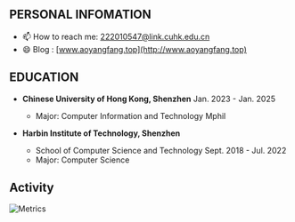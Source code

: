 ## PERSONAL INFOMATION

- 📫 How to reach me: 222010547@link.cuhk.edu.cn
- 😄 Blog : [www.aoyangfang.top](http://www.aoyangfang.top)

## EDUCATION

- **Chinese University of Hong Kong, Shenzhen** Jan. 2023 - Jan. 2025 
  - Major: Computer Information and Technology Mphil

- **Harbin Institute of Technology, Shenzhen**
  - School of Computer Science and Technology	Sept. 2018 - Jul. 2022 
  - Major: Computer Science

## Activity

![Metrics](https://metrics.lecoq.io/lincyaw?template=classic&isocalendar=1&base=header%2C%20activity%2C%20community%2C%20repositories%2C%20metadata&base.indepth=false&base.hireable=false&base.skip=false&isocalendar=false&isocalendar.duration=half-year&config.timezone=Asia%2FShanghai)
